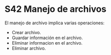 # S42 Manejo de archivos
El manejo de archivo implica varias operaciones:
- Crear archivo.
- Guardar información en el archivo.
- Eliminar informacion en el archivo.
- Eliminar archivo.

